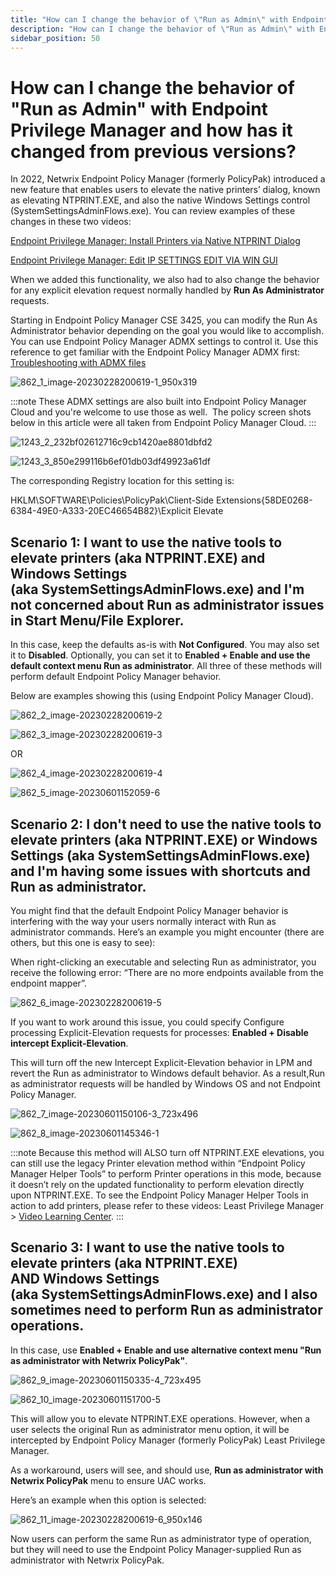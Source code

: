 ```yaml
---
title: "How can I change the behavior of \"Run as Admin\" with Endpoint Privilege Manager and how has it changed from previous versions?"
description: "How can I change the behavior of \"Run as Admin\" with Endpoint Privilege Manager and how has it changed from previous versions?"
sidebar_position: 50
---
```


# How can I change the behavior of "Run as Admin" with Endpoint Privilege Manager and how has it changed from previous versions?

In 2022, Netwrix Endpoint Policy Manager (formerly PolicyPak) introduced a new feature that enables
users to elevate the native printers’ dialog, known as elevating NTPRINT.EXE, and also the native
Windows Settings control (SystemSettingsAdminFlows.exe). You can review examples of these changes in
these two videos:

[Endpoint Privilege Manager: Install Printers via Native NTPRINT Dialog](/docs/endpointpolicymanager/knowledgebase/leastprivilegemanager/videolearningcenter/helperstoolsandtips/ntprintdialog.md)

[Endpoint Privilege Manager: Edit IP SETTINGS EDIT VIA WIN GUI](/docs/endpointpolicymanager/knowledgebase/leastprivilegemanager/videolearningcenter/helperstoolsandtips/wingui.md)

When we added this functionality, we also had to also change the behavior for any explicit elevation
request normally handled by **Run As Administrator** requests.

Starting in Endpoint Policy Manager CSE 3425, you can modify the Run As Administrator behavior
depending on the goal you would like to accomplish. You can use Endpoint Policy Manager ADMX
settings to control it. Use this reference to get familiar with the Endpoint Policy Manager ADMX
first: [Troubleshooting with ADMX files](/docs/endpointpolicymanager/gettingstarted/misc/videos/troubleshooting/admxfiles.md)

![862_1_image-20230228200619-1_950x319](/images/endpointpolicymanager/leastprivilege/862_1_image-20230228200619-1_950x319.webp)

:::note
These ADMX settings are also built into Endpoint Policy Manager Cloud and you're welcome
to use those as well.  The policy screen shots below in this article were all taken from Endpoint
Policy Manager Cloud.
:::


![1243_2_232bf02612716c9cb1420ae8801dbfd2](/images/endpointpolicymanager/leastprivilege/1243_2_232bf02612716c9cb1420ae8801dbfd2.webp)

![1243_3_850e299116b6ef01db03df49923a61df](/images/endpointpolicymanager/leastprivilege/1243_3_850e299116b6ef01db03df49923a61df.webp)

The corresponding Registry location for this setting is:

HKLM\SOFTWARE\Policies\PolicyPak\Client-Side
Extensions\{58DE0268-6384-49E0-A333-20EC46654B82}\Explicit Elevate

## Scenario 1: I want to use the native tools to elevate printers (aka NTPRINT.EXE) and Windows Settings (aka SystemSettingsAdminFlows.exe) and I'm not concerned about Run as administrator issues in Start Menu/File Explorer.

In this case, keep the defaults as-is with **Not Configured**. You may also set it to **Disabled**.
Optionally, you can set it to **Enabled + Enable and use the default context menu Run as
administrator**. All three of these methods will perform default Endpoint Policy Manager behavior.

Below are examples showing this (using Endpoint Policy Manager Cloud).

![862_2_image-20230228200619-2](/images/endpointpolicymanager/leastprivilege/862_2_image-20230228200619-2.webp)

![862_3_image-20230228200619-3](/images/endpointpolicymanager/leastprivilege/862_3_image-20230228200619-3.webp)

OR

![862_4_image-20230228200619-4](/images/endpointpolicymanager/leastprivilege/862_4_image-20230228200619-4.webp)

![862_5_image-20230601152059-6](/images/endpointpolicymanager/leastprivilege/862_5_image-20230601152059-6.webp)

## Scenario 2: I don't need to use the native tools to elevate printers (aka NTPRINT.EXE) or Windows Settings (aka SystemSettingsAdminFlows.exe) and I'm having some issues with shortcuts and Run as administrator.

You might find that the default Endpoint Policy Manager behavior is interfering with the way your
users normally interact with Run as administrator commands. Here’s an example you might encounter
(there are others, but this one is easy to see):

When right-clicking an executable and selecting Run as administrator, you receive the following
error: “There are no more endpoints available from the endpoint mapper”.

![862_6_image-20230228200619-5](/images/endpointpolicymanager/leastprivilege/862_6_image-20230228200619-5.webp)

If you want to work around this issue, you could specify Configure processing Explicit-Elevation
requests for processes: **Enabled + Disable intercept Explicit-Elevation**.

This will turn off the new Intercept Explicit-Elevation behavior in LPM and revert the Run as
administrator to Windows default behavior. As a result,Run as administrator requests will be handled
by Windows OS and not Endpoint Policy Manager.

![862_7_image-20230601150106-3_723x496](/images/endpointpolicymanager/leastprivilege/862_7_image-20230601150106-3_723x496.webp)

![862_8_image-20230601145346-1](/images/endpointpolicymanager/leastprivilege/862_8_image-20230601145346-1.webp)

:::note
Because this method will ALSO turn off NTPRINT.EXE elevations, you can still use the
legacy Printer elevation method within “Endpoint Policy Manager Helper Tools” to perform Printer
operations in this mode, because it doesn’t rely on the updated functionality to perform elevation
directly upon NTPRINT.EXE. To see the Endpoint Policy Manager Helper Tools in action to add
printers, please refer to these videos: Least Privilege Manager >
[Video Learning Center](/docs/endpointpolicymanager/knowledgebase/leastprivilegemanager/videolearningcenter/videolearningcenter.md).
:::


## Scenario 3: I want to use the native tools to elevate printers (aka NTPRINT.EXE) AND Windows Settings (aka SystemSettingsAdminFlows.exe) and I also sometimes need to perform Run as administrator operations.

In this case, use **Enabled + Enable and use alternative context menu "Run as administrator with
Netwrix PolicyPak"**.

![862_9_image-20230601150335-4_723x495](/images/endpointpolicymanager/leastprivilege/862_9_image-20230601150335-4_723x495.webp)

![862_10_image-20230601151700-5](/images/endpointpolicymanager/leastprivilege/862_10_image-20230601151700-5.webp)

This will allow you to elevate NTPRINT.EXE operations. However, when a user selects the original Run
as administrator menu option, it will be intercepted by Endpoint Policy Manager (formerly PolicyPak)
Least Privilege Manager.

As a workaround, users will see, and should use, **Run as administrator with Netwrix PolicyPak**
menu to ensure UAC works.

Here’s an example when this option is selected:

![862_11_image-20230228200619-6_950x146](/images/endpointpolicymanager/leastprivilege/862_11_image-20230228200619-6_950x146.webp)

Now users can perform the same Run as administrator type of operation, but they will need to use the
Endpoint Policy Manager-supplied Run as administrator with Netwrix PolicyPak.
